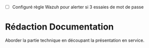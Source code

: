 - [ ] Configuré règle Wazuh pour alerter si 3 essaies de mot de passe


# Rédaction Documentation
Aborder la partie technique en découpant la présentation en service.